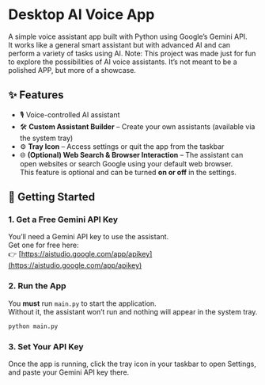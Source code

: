 # Desktop AI Voice App

A simple voice assistant app built with Python using Google’s Gemini API.  
It works like a general smart assistant but with advanced AI and can perform a variety of tasks using AI.
Note: This project was made just for fun to explore the possibilities of AI voice assistants. It’s not meant to be a polished APP, but more of a showcase.

## ✨ Features

- 🎙️ Voice-controlled AI assistant  
- 🛠️ **Custom Assistant Builder** – Create your own assistants (available via the system tray)  
- ⚙️ **Tray Icon** – Access settings or quit the app from the taskbar  
- 🌐 **(Optional) Web Search & Browser Interaction** – The assistant can open websites or search Google using your default web browser.  
  This feature is optional and can be turned **on or off** in the settings.

## 🚀 Getting Started

### 1. Get a Free Gemini API Key  
You’ll need a Gemini API key to use the assistant.  
Get one for free here:  
👉 [https://aistudio.google.com/app/apikey](https://aistudio.google.com/app/apikey)

### 2. Run the App  
You **must** run `main.py` to start the application.  
Without it, the assistant won’t run and nothing will appear in the system tray.

```bash
python main.py
```

### 3. Set Your API Key

Once the app is running, click the tray icon in your taskbar to open Settings, and paste your Gemini API key there.
